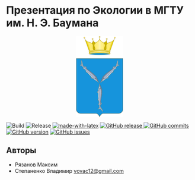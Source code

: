 # Презентация по Экологии в МГТУ им. Н. Э. Баумана

<img src="./assets/logo.png" alt="logo"
 style="display: block; margin-right: auto; margin-left: auto; width: 25%;"/>

![Build](https://github.com/vovac12/ecology/workflows/Build/badge.svg)
![Release](https://github.com/vovac12/ecology/workflows/Release/badge.svg)
[![made-with-latex](https://img.shields.io/badge/Made%20with-LaTeX-1f425f.svg)](https://www.latex-project.org/)
[![GitHub release](https://img.shields.io/github/release/vovac12/ecology.svg)
](https://GitHub.com/vovac12/ecology/releases/)
[![GitHub commits](https://img.shields.io/github/commits-since/vovac12/ecology/latest.svg)
](https://GitHub.com/vovac12/ecology/commit/)
[![GitHub version](https://badge.fury.io/gh/vovac12%2Fecology.svg)](https://github.com/vovac12/ecology.js)
[![GitHub issues](https://img.shields.io/github/issues/vovac12/ecology.svg)
](https://github.com/vovac12/ecology/issues/)

## Авторы

 - Рязанов Максим
 - Степаненко Владимир <vovac12@gmail.com>
